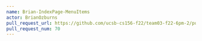 ```yaml
---
name: Brian-IndexPage-MenuItems
actor: BrianOzburns
pull_request_url: https://github.com/ucsb-cs156-f22/team03-f22-6pm-2/pull/70
pull_request_num: 70
---
```

